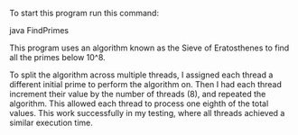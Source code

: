 To start this program run this command:

java FindPrimes



This program uses an algorithm known as the Sieve of Eratosthenes to find all the primes below 10^8. 

To split the algorithm across multiple threads, I assigned each thread a different initial prime to perform the algorithm on. Then I had each thread increment their value by the number of threads (8), and repeated the algorithm. This allowed each thread to process one eighth of the total values. This work successfully in my testing, where all threads achieved a similar execution time.